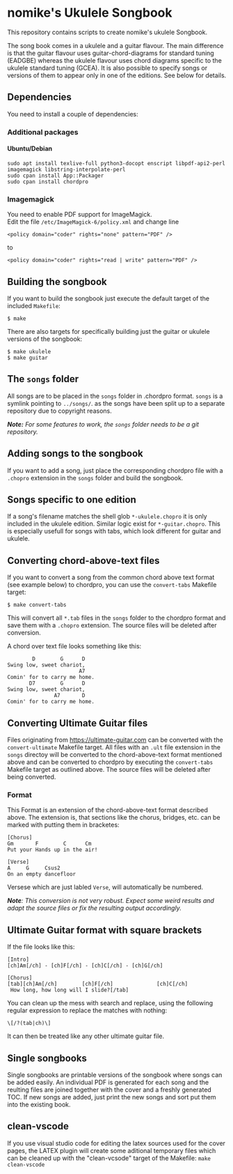 nomike's Ukulele Songbook
=========================

This repository contains scripts to create nomike's ukulele Songbook.

The song book comes in a ukulele and a guitar flavour. The main difference is that the guitar flavour uses guitar-chord-diagrams for standard tuning (EADGBE) whereas the ukulele flavour uses chord diagrams specific to the ukulele standard tuning (GCEA).
It is also possible to specify songs or versions of them to appear only in one of the editions. See below for details.

Dependencies
------------
You need to install a couple of dependencies:

### Additional packages
#### Ubuntu/Debian
```
sudo apt install texlive-full python3-docopt enscript libpdf-api2-perl imagemagick libstring-interpolate-perl
sudo cpan install App::Packager
sudo cpan install chordpro
```
<!-- TODO: Add instructions for other operating systems** -->

### Imagemagick
You need to enable PDF support for ImageMagick.<br/>
Edit the file `/etc/ImageMagick-6/policy.xml`
and change line
```
<policy domain="coder" rights="none" pattern="PDF" />
```
to
```
<policy domain="coder" rights="read | write" pattern="PDF" />
```

Building the songbook
---------------------
If you want to build the songbook just execute the default target of the included `Makefile`:
```
$ make
```

There are also targets for specifically building just the guitar or ukulele versions of the songbook:
```
$ make ukulele
$ make guitar
```

The `songs` folder
------------------
All songs are to be placed in the `songs` folder in .chordpro format. `songs` is a symlink pointing to `../songs/`. as the songs have been split up to a separate repository due to copyright reasons.

***Note:** For some features to work, the `songs` folder needs to be a git repository.*

Adding songs to the songbook
----------------------------
If you want to add a song, just place the corresponding chordpro file with a `.chopro` extension in the `songs` folder and build the songbook.

Songs specific to one edition
-----------------------------
If a song's filename matches the shell glob `*-ukulele.chopro` it is only included in the ukulele edition. Similar logic exist for `*-guitar.chopro`. This is especially usefull for songs with tabs, which look different for guitar and ukulele.

Converting chord-above-text files
---------------------------------
If you want to convert a song from the common chord above text format (see example below) to chordpro, you can use the `convert-tabs` Makefile target:
```
$ make convert-tabs
```
This will convert all `*.tab` files in the `songs` folder to the chordpro format and save them with a `.chopro` extension. The source files will be deleted after conversion.

A chord over text file looks something like this:
```
        D        G      D
Swing low, sweet chariot,
                       A7
Comin' for to carry me home.
       D7        G      D
Swing low, sweet chariot,
               A7       D
Comin' for to carry me home.
```

Converting Ultimate Guitar files
--------------------------------
Files originating from https://ultimate-guitar.com can be converted with the `convert-ultimate` Makefile target. All files with an `.ult` file extension in the `songs` directoy will be converted to the chord-above-text format mentioned above and can be converted to chordpro by executing the `convert-tabs` Makefile target as outlined above.
The source files will be deleted after being converted.

### Format
This Format is an extension of the chord-above-text format described above. The extension is, that sections like the chorus, bridges, etc. can be marked with putting them in bracketes:
```
[Chorus]
Gm       F        C      Cm
Put your Hands up in the air!

[Verse]
A     G     Csus2
On an empty dancefloor
```

Versese which are just labled `Verse`, will automatically be numbered.

***Note**: This conversion is not very robust. Expect some weird results and adapt the source files or fix the resulting output accordingly.*

## Ultimate Guitar format with square brackets
If the file looks like this:
```
[Intro]
[ch]Am[/ch] - [ch]F[/ch] - [ch]C[/ch] - [ch]G[/ch]

[Chorus]
[tab][ch]Am[/ch]        [ch]F[/ch]              [ch]C[/ch]
 How long, how long will I slide?[/tab]
```

You can clean up the mess with search and replace, using the following regular expression to replace the matches with nothing:
```
\[/?(tab|ch)\]
```

It can then be treated like any other ultimate guitar file.

Single songbooks
----------------
Single songbooks are printable versions of the songbook where songs can be added easily.
An individual PDF is generated for each song and the reulting files are joined together with the cover and a freshly generated TOC.
If new songs are added, just print the new songs and sort put them into the existing book.

clean-vscode
------------
If you use visual studio code for editing the latex sources used for the cover pages, the LATEX plugin will create some aditional temporary files which can be cleaned up with the "clean-vcsode" target of the Makefile:
`make clean-vscode`
